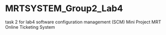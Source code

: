 # MRTSYSTEM_Group2_Lab4
task 2 for lab4 software configuration management (SCM)
Mini Project
MRT Online Ticketing System 

